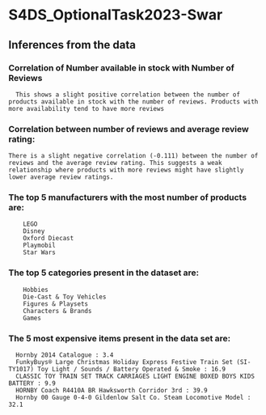 # S4DS_OptionalTask2023-Swar

## Inferences from the data

### Correlation of Number available in stock with Number of Reviews
      This shows a slight positive correlation between the number of products available in stock with the number of reviews. Products with more availability tend to have more reviews

### Correlation between number of reviews and average review rating:
    There is a slight negative correlation (-0.111) between the number of reviews and the average review rating. This suggests a weak relationship where products with more reviews might have slightly lower average review ratings.

### The top 5 manufacturers with the most number of products are: 
        LEGO
        Disney
        Oxford Diecast
        Playmobil
        Star Wars
### The top 5 categories present in the dataset are: 
        Hobbies
        Die-Cast & Toy Vehicles
        Figures & Playsets
        Characters & Brands
        Games

### The 5 most expensive items present in the data set are:
      Hornby 2014 Catalogue : 3.4
      FunkyBuys® Large Christmas Holiday Express Festive Train Set (SI-TY1017) Toy Light / Sounds / Battery Operated & Smoke : 16.9
      CLASSIC TOY TRAIN SET TRACK CARRIAGES LIGHT ENGINE BOXED BOYS KIDS BATTERY : 9.9
      HORNBY Coach R4410A BR Hawksworth Corridor 3rd : 39.9
      Hornby 00 Gauge 0-4-0 Gildenlow Salt Co. Steam Locomotive Model : 32.1
